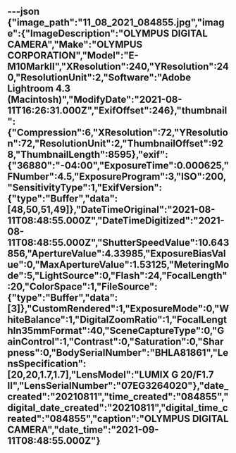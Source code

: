 ---json
{"image_path":"11_08_2021_084855.jpg","image":{"ImageDescription":"OLYMPUS DIGITAL CAMERA","Make":"OLYMPUS CORPORATION","Model":"E-M10MarkII","XResolution":240,"YResolution":240,"ResolutionUnit":2,"Software":"Adobe Lightroom 4.3 (Macintosh)","ModifyDate":"2021-08-11T16:26:31.000Z","ExifOffset":246},"thumbnail":{"Compression":6,"XResolution":72,"YResolution":72,"ResolutionUnit":2,"ThumbnailOffset":928,"ThumbnailLength":8595},"exif":{"36880":"-04:00","ExposureTime":0.000625,"FNumber":4.5,"ExposureProgram":3,"ISO":200,"SensitivityType":1,"ExifVersion":{"type":"Buffer","data":[48,50,51,49]},"DateTimeOriginal":"2021-08-11T08:48:55.000Z","DateTimeDigitized":"2021-08-11T08:48:55.000Z","ShutterSpeedValue":10.643856,"ApertureValue":4.33985,"ExposureBiasValue":0,"MaxApertureValue":1.53125,"MeteringMode":5,"LightSource":0,"Flash":24,"FocalLength":20,"ColorSpace":1,"FileSource":{"type":"Buffer","data":[3]},"CustomRendered":1,"ExposureMode":0,"WhiteBalance":1,"DigitalZoomRatio":1,"FocalLengthIn35mmFormat":40,"SceneCaptureType":0,"GainControl":1,"Contrast":0,"Saturation":0,"Sharpness":0,"BodySerialNumber":"BHLA81861","LensSpecification":[20,20,1.7,1.7],"LensModel":"LUMIX G 20/F1.7 II","LensSerialNumber":"07EG3264020"},"date_created":"20210811","time_created":"084855","digital_date_created":"20210811","digital_time_created":"084855","caption":"OLYMPUS DIGITAL CAMERA","date_time":"2021-09-11T08:48:55.000Z"}
---